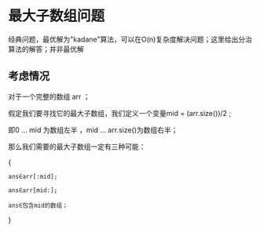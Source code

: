 <!--
 * @Author: Z-Es-0 141395766+Z-Es-0@users.noreply.github.com
 * @Date: 2024-08-31 11:35:57
 * @LastEditors: Z-Es-0 141395766+Z-Es-0@users.noreply.github.com
 * @LastEditTime: 2024-08-31 12:01:38
 * @FilePath: \Algorithm-learning-and-communication\算法\分治\最大子数组.md
 * @Description: 这是默认设置,请设置`customMade`, 打开koroFileHeader查看配置 进行设置: https://github.com/OBKoro1/koro1FileHeader/wiki/%E9%85%8D%E7%BD%AE
-->
# 最大子数组问题

经典问题，最优解为"kadane"算法，可以在O(n)复杂度解决问题；这里给出分治算法的解答；并非最优解

## 考虑情况

对于一个完整的数组 arr ；

假定我们要寻找它的最大子数组，我们定义一个变量mid = (arr.size())/2 ;

即0 ... mid 为数组左半 ，mid ... arr.size()为数组右半；

那么我们需要的最大子数组一定有三种可能：

{
    
    ans∈arr[:mid];

    ans∈arr[mid:];

    ans∈包含mid的数组；

}

